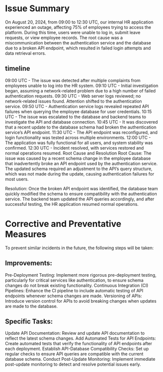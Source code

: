 <h1>Issue Summary</h1>
On August 20, 2024, from 09:00 to 12:30 UTC, our internal HR application experienced an outage, affecting 75% of employees trying to access the platform. During this time, users were unable to log in, submit leave requests, or view employee records. The root cause was a miscommunication between the authentication service and the database due to a broken API endpoint, which resulted in failed login attempts and data retrieval errors.

<h2>timeline</h2>
09:00 UTC - The issue was detected after multiple complaints from employees unable to log into the HR system.
09:10 UTC - Initial investigation began, assuming a network-related problem due to a high number of failed authentication requests.
09:30 UTC - Web server logs reviewed; no network-related issues found. Attention shifted to the authentication service.
09:50 UTC - Authentication service logs revealed repeated API failures when querying the employee database for user credentials.
10:15 UTC - The issue was escalated to the database and backend teams to investigate the API and database connection.
10:45 UTC - It was discovered that a recent update to the database schema had broken the authentication service’s API endpoint.
11:30 UTC - The API endpoint was reconfigured, and login functionality was tested across multiple environments.
12:00 UTC - The application was fully functional for all users, and system stability was confirmed.
12:30 UTC - Incident resolved, with services restored and normal operations resumed.
Root Cause and Resolution
Root Cause: The issue was caused by a recent schema change in the employee database that inadvertently broke an API endpoint used by the authentication service. The updated schema required an adjustment to the API’s query structure, which was not made during the update, causing authentication failures for most users.

Resolution: Once the broken API endpoint was identified, the database team quickly modified the schema to ensure compatibility with the authentication service. The backend team updated the API queries accordingly, and after successful testing, the HR application resumed normal operations.

<h1>Corrective and Preventative Measures</h1>
To prevent similar incidents in the future, the following steps will be taken:

<h2>Improvements:</h2>

Pre-Deployment Testing: Implement more rigorous pre-deployment testing, particularly for critical services like authentication, to ensure schema changes do not break existing functionality.
Continuous Integration (CI) Pipelines: Enhance the CI pipeline to include automatic testing of API endpoints whenever schema changes are made.
Versioning of APIs: Introduce version control for APIs to avoid breaking changes when updates are made to the database.
<h2>Specific Tasks:</h2>

Update API Documentation: Review and update API documentation to reflect the latest schema changes.
Add Automated Tests for API Endpoints: Create automated tests that verify the functionality of API endpoints after each deployment.
Establish API-Database Compatibility Checks: Set up regular checks to ensure API queries are compatible with the current database schema.
Conduct Post-Update Monitoring: Implement immediate post-update monitoring to detect and resolve potential issues early.

